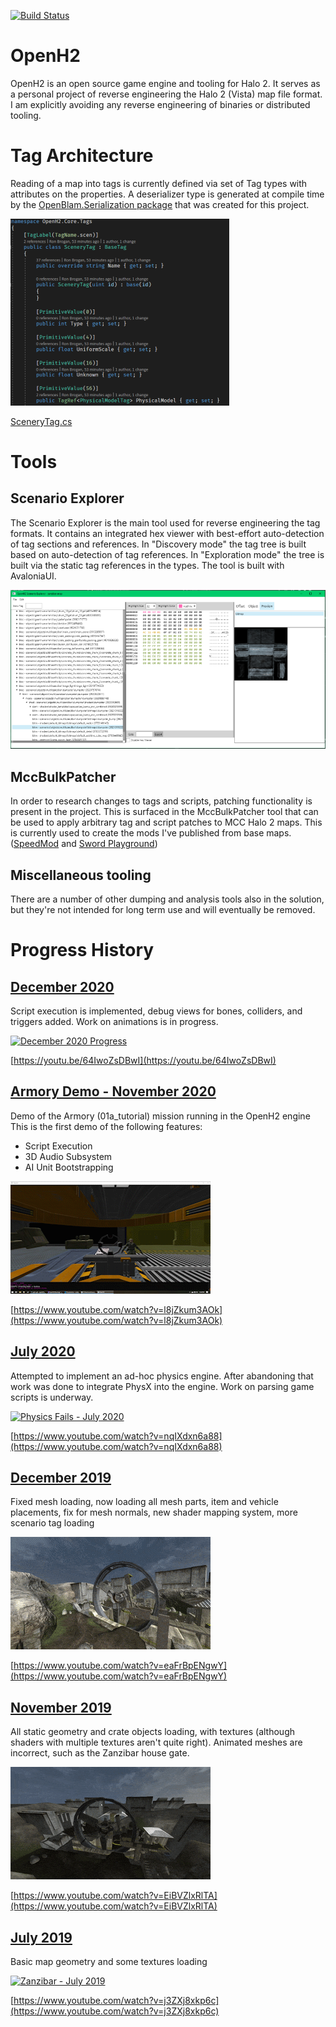 ﻿[![Build Status](https://dev.azure.com/ronaldbrogan/ronaldbrogan/_apis/build/status/ronbrogan.openh2?branchName=master)](https://dev.azure.com/ronaldbrogan/ronaldbrogan/_build/latest?definitionId=1&branchName=master)
 
# OpenH2

OpenH2 is an open source game engine and tooling for Halo 2. It serves as a personal project of reverse engineering the Halo 2 (Vista) map file format. I am explicitly avoiding any reverse engineering of binaries or distributed tooling. 

# Tag Architecture

Reading of a map into tags is currently defined via set of Tag types with attributes on the properties. A deserializer type is generated at compile time by the [OpenBlam.Serialization package](https://www.nuget.org/packages/OpenBlam.Serialization/) that was created for this project.

![Scenery Tag Example](doc/Assets/tag-annotations.png)

[SceneryTag.cs](src/OpenH2.Core/Tags/SceneryTag.cs)

# Tools

## Scenario Explorer
The Scenario Explorer is the main tool used for reverse engineering the tag formats. It contains an integrated hex viewer with best-effort auto-detection of tag sections and references. In "Discovery mode" the tag tree is built based on auto-detection of tag references. In "Exploration mode" the tree is built via the static tag references in the types. The tool is built with AvaloniaUI.

![Scenario explorer](doc/Assets/scenario-explorer_s.png)

## MccBulkPatcher
In order to research changes to tags and scripts, patching functionality is present in the project. This is surfaced in the MccBulkPatcher tool that can be used to apply arbitrary tag and script patches to MCC Halo 2 maps. This is currently used to create the mods I've published from base maps. ([SpeedMod](https://github.com/ronbrogan/h2-speedmod) and [Sword Playground](https://github.com/ronbrogan/mcc-mods/tree/master/h2/sword-trainer))

## Miscellaneous tooling
There are a number of other dumping and analysis tools also in the solution, but they're not intended for long term use and will eventually be removed. 

# Progress History

## [December 2020](https://youtu.be/64IwoZsDBwI)
Script execution is implemented, debug views for bones, colliders, and triggers added. Work on animations is in progress.

[![December 2020 Progress](doc/Assets/2020-12.gif)](https://youtu.be/64IwoZsDBwI)

[https://youtu.be/64IwoZsDBwI](https://youtu.be/64IwoZsDBwI)

## [Armory Demo - November 2020](https://www.youtube.com/watch?v=l8jZkum3AOk)
Demo of the Armory (01a_tutorial) mission running in the OpenH2 engine
This is the first demo of the following features: 
 - Script Execution
 - 3D Audio Subsystem
 - AI Unit Bootstrapping

[![Armory Demo - November 2020](doc/Assets/Armory-2020-11.gif)](https://www.youtube.com/watch?v=l8jZkum3AOk)

[https://www.youtube.com/watch?v=l8jZkum3AOk](https://www.youtube.com/watch?v=l8jZkum3AOk)

## [July 2020](https://www.youtube.com/watch?v=nqIXdxn6a88)
Attempted to implement an ad-hoc physics engine. After abandoning that work was done to integrate PhysX into the engine. Work on parsing game scripts is underway.

[![Physics Fails - July 2020](doc/Assets/2020-07.gif)](https://www.youtube.com/watch?v=nqIXdxn6a88)

[https://www.youtube.com/watch?v=nqIXdxn6a88](https://www.youtube.com/watch?v=nqIXdxn6a88)

## [December 2019](https://www.youtube.com/watch?v=eaFrBpENgwY)
Fixed mesh loading, now loading all mesh parts, item and vehicle placements, fix for mesh normals, new shader mapping system, more scenario tag loading

[![Zanzibar - December 2019](doc/Assets/2019-12.gif)](https://www.youtube.com/watch?v=eaFrBpENgwY)

[https://www.youtube.com/watch?v=eaFrBpENgwY](https://www.youtube.com/watch?v=eaFrBpENgwY)

## [November 2019](https://www.youtube.com/watch?v=EiBVZlxRlTA)
All static geometry and crate objects loading, with textures (although shaders with multiple textures aren't quite right). Animated meshes are incorrect, such as the Zanzibar house gate.

[![Zanzibar - November 2019](doc/Assets/2019-11.gif)](https://www.youtube.com/watch?v=EiBVZlxRlTA)

[https://www.youtube.com/watch?v=EiBVZlxRlTA](https://www.youtube.com/watch?v=EiBVZlxRlTA)

## [July 2019](https://www.youtube.com/watch?v=j3ZXj8xkp6c)
Basic map geometry and some textures loading

[![Zanzibar - July 2019](https://thumbs.gfycat.com/ShamefulCraftyClam-size_restricted.gif)](https://www.youtube.com/watch?v=j3ZXj8xkp6c)

[https://www.youtube.com/watch?v=j3ZXj8xkp6c](https://www.youtube.com/watch?v=j3ZXj8xkp6c)